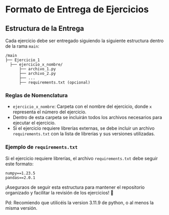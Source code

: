 # Formato de Entrega de Ejercicios

## Estructura de la Entrega

Cada ejercicio debe ser entregado siguiendo la siguiente estructura dentro de la rama `main`:

```
/main
├── Ejercicio_1
  ├── ejercicio_x_nombre/
      ├── archivo_1.py
      ├── archivo_2.py
      ├── ...
      ├── requirements.txt (opcional)
```

### Reglas de Nomenclatura
- `ejercicio_x_nombre`: Carpeta con el nombre del ejercicio, donde `x` representa el número del ejercicio.
- Dentro de esta carpeta se incluirán todos los archivos necesarios para ejecutar el ejercicio.
- Si el ejercicio requiere librerías externas, se debe incluir un archivo `requirements.txt` con la lista de librerías y sus versiones utilizadas.

### Ejemplo de `requirements.txt`
Si el ejercicio requiere librerías, el archivo `requirements.txt` debe seguir este formato:

```
numpy==1.23.5
pandas==2.0.1
```
¡Aseguraos de seguir esta estructura para mantener el repositorio organizado y facilitar la revisión de los ejercicios! 🚀

Pd: Recomiendo que utilicéis la version 3.11.9 de python, o al menos la misma versión.
